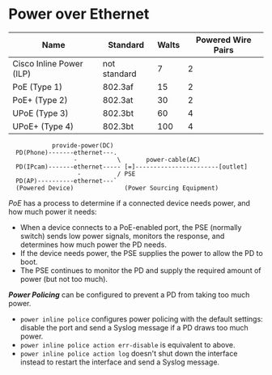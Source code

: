 # Power over Ethernet

Name | Standard | Walts | Powered Wire Pairs |
---|---|---|---|
Cisco Inline Power (ILP)| not standard | 7 | 2 |
PoE (Type 1) | 802.3af | 15 | 2 |
PoE+ (Type 2) | 802.3at | 30 | 2 |
UPoE (Type 3) | 802.3bt | 60 | 4 |
UPoE+ (Type 4) | 802.3bt | 100 | 4 |

```
            provide-power(DC)
  PD(Phone)-------ethernet---.
                  -           \       power-cable(AC)
  PD(IPcam)-------ethernet----- [=]-----------------------[outlet]
                   -          / PSE
  PD(AP)----------ethernet---`
  (Powered Device)              (Power Sourcing Equipment)
```

_PoE_ has a process to determine if a connected device needs power, and how much power it needs:
 - When a device connects to a PoE-enabled port, the PSE (normally switch) sends low power signals, monitors the response, and determines how much power the PD needs.
 - If the device needs power, the PSE supplies the power to allow the PD to boot.
 - The PSE continues to monitor the PD and supply the required amount of power (but not too much).  

_**Power Policing**_ can be configured to prevent a PD from taking too much power.
 - `power inline police` configures power policing with the default settings: disable the port and send a Syslog message if a PD draws too much power.
 - `power inline police action err-disable` is equivalent to above.
 - `power inline police action log` doesn't shut down the interface instead to restart the interface and send a Syslog message.
